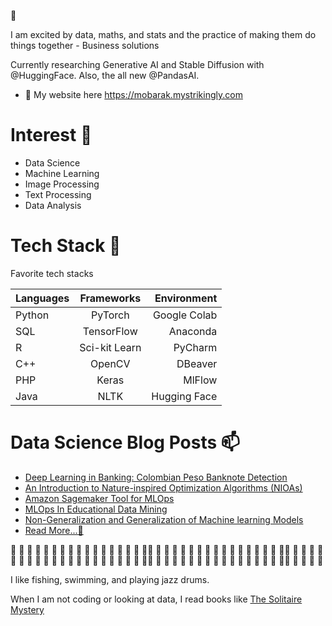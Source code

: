 👋

I am excited by data, maths, and stats and the practice of making them do things together - Business solutions
     
Currently researching Generative AI and Stable Diffusion with @HuggingFace. Also, the all new @PandasAI.

- 🌱 My website here https://mobarak.mystrikingly.com

# Interest 💞️
* Data Science
* Machine Learning
* Image Processing
* Text Processing
* Data Analysis

# Tech Stack 🌱
Favorite tech stacks

| Languages     | Frameworks    | Environment  |
| ------------- |:-------------:| ------------:|
| Python        | PyTorch       | Google Colab |
| SQL           | TensorFlow    | Anaconda     |
| R             | Sci-kit Learn | PyCharm      |
| C++           | OpenCV        | DBeaver      |
| PHP           | Keras         | MlFlow       |
| Java          | NLTK          | Hugging Face |

# Data Science Blog Posts 📫

* [Deep Learning in Banking: Colombian Peso Banknote Detection](https://www.analyticsvidhya.com/blog/2023/02/deep-learning-in-banking-colombian-peso-banknote-detection/)
* [An Introduction to Nature-inspired Optimization Algorithms (NIOAs)](https://www.analyticsvidhya.com/blog/2022/11/an-introduction-to-nature-inspired-optimization-algorithms-nioas/)
* [Amazon Sagemaker Tool for MLOps](https://www.analyticsvidhya.com/blog/2022/11/amazon-sagemaker-tool-for-mlops/)
* [MLOps In Educational Data Mining](https://www.analyticsvidhya.com/blog/2022/10/mlops-in-educational-data-mining/)
* [Non-Generalization and Generalization of Machine learning Models](https://www.analyticsvidhya.com/blog/2022/10/non-generalization-and-generalization-of-machine-learning-models/)
* [Read More...👀](https://www.analyticsvidhya.com/blog/author/inuwamobarak/)


<!---
inuwamobarak/inuwamobarak is a ✨ special ✨ repository because its `README.md` (this file) appears on your GitHub profile.
You can click the Preview link to take a look at your changes.

--->
💞️ 💞️ 💞️ 💞️ 💞️ 💞️ 💞️ 💞️ 💞️ 💞️ 💞️ 💞️ 💞️ 💞️ 💞️ 💞️ 💞️💞️ 💞️ 💞️ 💞️ 💞️ 💞️ 💞️ 💞️ 💞️ 💞️ 💞️ 💞️ 💞️ 💞️ 💞️ 💞️ 💞️💞️ 💞️ 💞️ 💞️ 💞️
💞️ 💞️ 💞️ 💞️ 💞️ 💞️ 💞️ 💞️ 💞️ 💞️ 💞️ 💞️ 💞️ 💞️ 💞️ 💞️ 💞️💞️ 💞️ 💞️ 💞️ 💞️ 💞️ 💞️ 💞️ 💞️ 💞️ 💞️ 💞️ 💞️ 💞️ 💞️ 💞️ 💞️💞️ 💞️ 💞️ 💞️ 💞️


I like fishing, swimming, and playing jazz drums.

When I am not coding or looking at data, I read books like [The Solitaire Mystery](https://en.wikipedia.org/wiki/The_Solitaire_Mystery)
